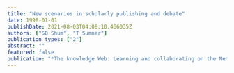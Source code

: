 ```yaml
---
title: "New scenarios in scholarly publishing and debate"
date: 1998-01-01
publishDate: 2021-08-03T04:08:10.466035Z
authors: ["SB Shum", "T Sumner"]
publication_types: ["2"]
abstract: ""
featured: false
publication: "*The knowledge Web: Learning and collaborating on the Net*"
---
```


